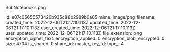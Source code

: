 SubNotebooks.png

id: e07c05655573420b935c88b2989b6a05
mime: image/png
filename: 
created_time: 2022-12-06T21:17:10.113Z
updated_time: 2022-12-06T21:17:10.113Z
user_created_time: 2022-12-06T21:17:10.113Z
user_updated_time: 2022-12-06T21:17:10.113Z
file_extension: png
encryption_cipher_text: 
encryption_applied: 0
encryption_blob_encrypted: 0
size: 4704
is_shared: 0
share_id: 
master_key_id: 
type_: 4